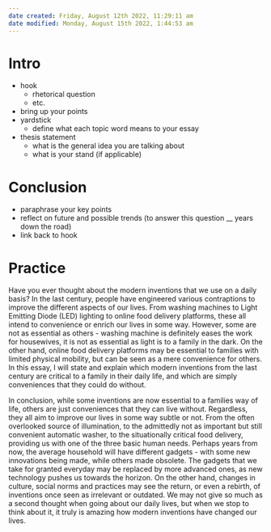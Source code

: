 ```yaml
---
date created: Friday, August 12th 2022, 11:29:11 am
date modified: Monday, August 15th 2022, 1:44:53 am
---
```


# Intro

- hook
	- rhetorical question
	- etc.
- bring up your points
- yardstick
	- define what each topic word means to your essay
- thesis statement
	- what is the general idea you are talking about
	- what is your stand (if applicable)

# Conclusion

- paraphrase your key points
- reflect on future and possible trends (to answer this question __ years down the road)
- link back to hook

# Practice

Have you ever thought about the modern inventions that we use on a daily basis? In the last century, people have engineered various contraptions to improve the different aspects of our lives. From washing machines to Light Emitting Diode (LED) lighting to online food delivery platforms, these all intend to convenience or enrich our lives in some way. However, some are not as essential as others - washing machine is definitely eases the work for housewives, it is not as essential as light is to a family in the dark. On the other hand, online food delivery platforms may be essential to families with limited physical mobility, but can be seen as a mere convenience for others. In this essay, I will state and explain which modern inventions from the last century are critical to a family in their daily life, and which are simply conveniences that they could do without.


In conclusion, while some inventions are now essential to a families way of life, others are just conveniences that they can live without. Regardless, they all aim to improve our lives in some way subtle or not. From the often overlooked source of illumination, to the admittedly not as important but still convenient automatic washer, to the situationally critical food delivery, providing us with one of the three basic human needs. Perhaps years from now, the average household will have different gadgets - with some new innovations being made, while others made obsolete. The gadgets that we take for granted everyday may be replaced by more advanced ones, as new technology pushes us towards the horizon. On the other hand, changes in culture, social norms and practices may see the return, or even a rebirth, of inventions once seen as irrelevant or outdated. We may not give so much as a second thought when going about our daily lives, but when we stop to think about it, it truly is amazing how modern inventions have changed our lives.